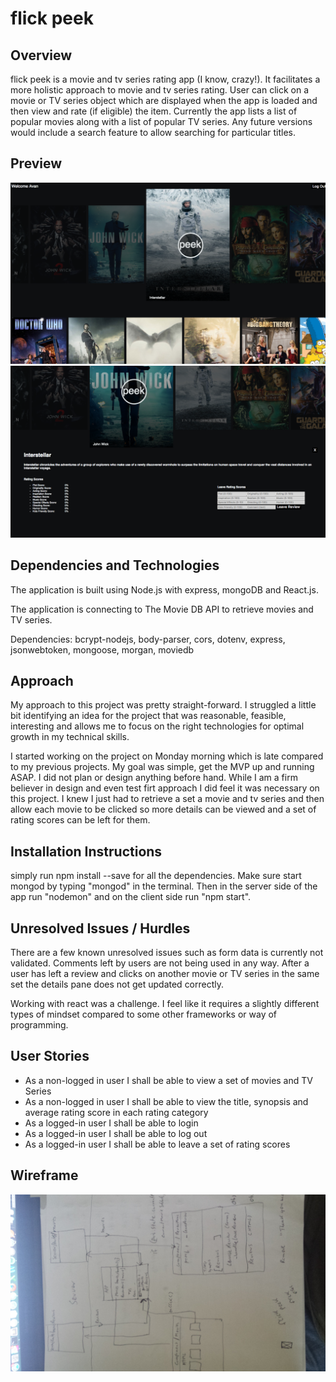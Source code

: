 # flick peek 

## Overview

flick peek is a movie and tv series rating app (I know, crazy!). It facilitates a more holistic approach to movie and tv series rating. User can click on a movie or TV series object which are displayed when the app is loaded and then view and rate (if eligible) the item. Currently the app lists a list of popular movies along with a list of popular TV series. Any future versions would include a search feature to allow searching for particular titles.

## Preview
![](images/image1.png)
![](images/image2.png)
   

## Dependencies and Technologies

The application is built using Node.js with express, mongoDB and React.js. 

The application is connecting to The Movie DB API to retrieve movies and TV series. 

Dependencies: 
  	bcrypt-nodejs,
   body-parser,
   cors,
   dotenv,
   express,
   jsonwebtoken,
   mongoose,
   morgan,
   moviedb
   
## Approach 

My approach to this project was pretty straight-forward. I struggled a little bit identifying an idea for the project that was reasonable, feasible, interesting and allows me to focus on the right technologies for optimal growth in my technical skills. 

I started working on the project on Monday morning which is late compared to my previous projects. My goal was simple, get the MVP up and running ASAP. I did not plan or design anything before hand. While I am a firm believer in design and even test firt approach I did feel it was necessary on this project. I knew I just had to retrieve a set a movie and tv series and then allow each movie to be clicked so more details can be viewed and a set of rating scores can be left for them. 

## Installation Instructions

simply run npm install --save for all the dependencies. Make sure start mongod by typing "mongod" in the terminal. Then in the server side of the app run "nodemon" and on the client side run "npm start".

## Unresolved Issues / Hurdles 

There are a few known unresolved issues such as form data is currently not validated. Comments left by users are not being used in any way. After a user has left a review and clicks on another movie or TV series in the same set the details pane does not get updated correctly. 

Working with react was a challenge. I feel like it requires a slightly different types of mindset compared to some other frameworks or way of programming. 

## User Stories

- As a non-logged in user I shall be able to view a set of movies and TV Series
- As a non-logged in user I shall be able to view the title, synopsis and average rating score in each rating category
- As a logged-in user I shall be able to login
- As a logged-in user I shall be able to log out
- As a logged-in user I shall be able to leave a set of rating scores

## Wireframe

![](images/image3.jpg)

        
   
   